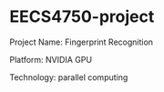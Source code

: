 # EECS4750-project

Project Name:
Fingerprint Recognition

Platform:
NVIDIA GPU

Technology:
parallel computing
